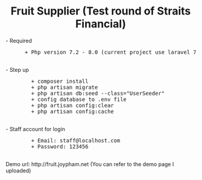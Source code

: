 <center>
    <h1 style="text-align:center;display:block;">Fruit Supplier (Test round of Straits Financial)</h1>
</center>
<div>
  - Required
  <pre>
      + Php version 7.2 - 8.0 (current project use laravel 7)
  </pre>
</div>
<div>
    - Step up
    <pre>
        + composer install
        + php artisan migrate
        + php artisan db:seed --class="UserSeeder"
        + config database to .env file
        + php artisan config:clear
        + php artisan config:cache
    </pre>
</div>
<div>
    - Staff account for login 
    <pre>
        + Email: staff@localhost.com
        + Password: 123456
    </pre>
</div>
<div>
  Demo url: http://fruit.joypham.net (You can refer to the demo page I uploaded) 
</div>
